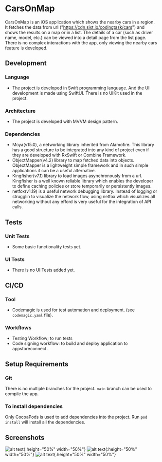 # CarsOnMap

 CarsOnMap is an iOS application which shows the nearby cars in a region. It fetches the data from url ("https://cdn.sixt.io/codingtask/cars") and shows the results on a map or in a list. The details of a car (such as driver name, model, etc.) can be viewed into a detail page from the list page. There is no complex interactions with the app, only viewing the nearby cars feature is developed.

  
## Development

### Language
 - The project is developed in Swift programming language. And the UI development is made using SwiftUI. There is no UIKit used in the project.

### Architecture
 - The project is developed with MVVM design pattern. 

### Dependencies

 - Moya(v15.0), a networking library inherited from Alamofire. This library has a good structure to be integrated into any kind of project even if they are developed with RxSwift or Combine Framework.
 - ObjectMapper(v4.2) library to map fetched data into objects. ObjectMapper is a lightweight simple framework and in such simple applications it can be a useful alternative.
 - Kingfisher(v7.1) library to load images asynchronously from a url. Kingfisher is a well known reliable library which enables the developer to define caching policies or store temporarily or persistently images.
 - netfox(v1.19) is a useful network debugging library. Instead of logging or strugglin to visualize the network flow, using netfox which visualizes all networking without any efford is very useful for the integration of API calls.

## Tests

### Unit Tests
 - Some basic functionality tests yet.

### UI Tests
 - There is no UI Tests added yet.

## CI/CD

### Tool
 - Codemagic is used for test automation and deployment. (see `codemagic.yaml` file).

### Workflows

  - Testing Workflow; to run tests
  - Code signing workflow: to build and deploy application to appstoreconnect.


## Setup Requirements

### Git
 There is no multiple branches for the project. `main` branch can be used to compile the app.

### To install dependencies
 Only CocoaPods is used to add dependencies into the project. Run `pod install` will install all the dependencies.


## Screenshots
![alt text](./MAP.png?raw=true){:height="50%" width="50%"}
![alt text](./CAR_LIST.png?raw=true){:height="50%" width="50%"}
![alt text](./CAR_DETAIL.png?raw=true){:height="50%" width="50%"}
